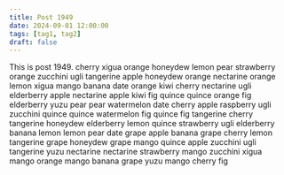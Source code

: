 ```yaml
---
title: Post 1949
date: 2024-09-01 12:00:00
tags: [tag1, tag2]
draft: false
---
```

This is post 1949.
cherry
xigua
orange
honeydew
lemon
pear
strawberry
orange
zucchini
ugli
tangerine
apple
honeydew
orange
nectarine
orange
lemon
xigua
mango
banana
date
orange
kiwi
cherry
nectarine
ugli
elderberry
apple
nectarine
apple
kiwi
fig
quince
quince
orange
fig
elderberry
yuzu
pear
pear
watermelon
date
cherry
apple
raspberry
ugli
zucchini
quince
quince
watermelon
fig
quince
fig
tangerine
cherry
tangerine
honeydew
elderberry
lemon
quince
strawberry
ugli
elderberry
banana
lemon
lemon
pear
date
grape
apple
banana
grape
cherry
lemon
tangerine
grape
honeydew
grape
mango
quince
apple
zucchini
ugli
tangerine
yuzu
nectarine
nectarine
strawberry
mango
zucchini
xigua
mango
orange
mango
banana
grape
yuzu
mango
cherry
fig
